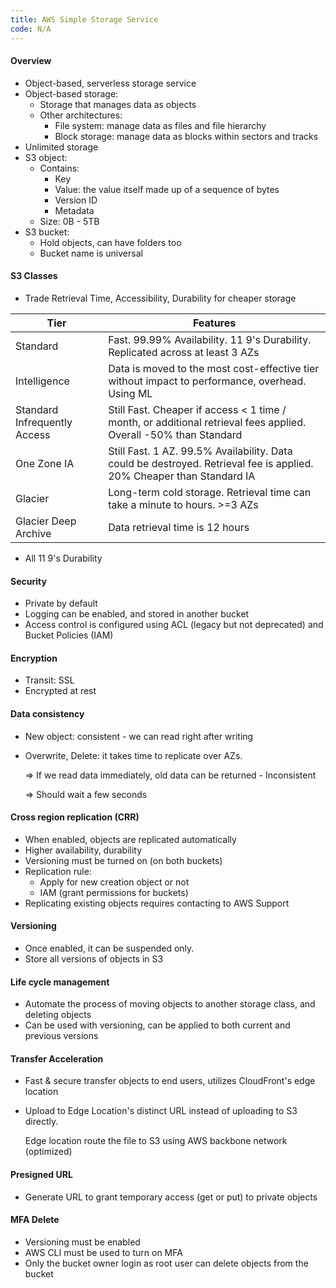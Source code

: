 ```yaml
---
title: AWS Simple Storage Service
code: N/A
---
```


#### Overview

- Object-based, serverless storage service
- Object-based storage: 
  - Storage that manages data as objects
  - Other architectures:
    - File system: manage data as files and file hierarchy
    - Block storage: manage data as blocks within sectors and tracks
- Unlimited storage
- S3 object:
  - Contains:
    - Key
    - Value: the value itself made up of a sequence of bytes
    - Version ID
    - Metadata
  - Size: 0B - 5TB
- S3 bucket:
  - Hold objects, can have folders too
  - Bucket name is universal

#### S3 Classes

* Trade Retrieval Time, Accessibility, Durability for cheaper storage

| Tier                         | Features                                                     |
| ---------------------------- | ------------------------------------------------------------ |
| Standard                     | Fast. 99.99% Availability. 11 9's Durability. Replicated across at least 3 AZs |
| Intelligence                 | Data is moved to the most cost-effective tier without impact to performance, overhead. Using ML |
| Standard Infrequently Access | Still Fast. Cheaper if access < 1 time / month, or additional retrieval fees applied. Overall -50% than Standard |
| One Zone IA                  | Still Fast. 1 AZ. 99.5% Availability. Data could be destroyed. Retrieval fee is applied. 20% Cheaper than Standard IA |
| Glacier                      | Long-term cold storage. Retrieval time can take a minute to hours. >=3 AZs |
| Glacier Deep Archive         | Data retrieval time is 12 hours                              |

* All 11 9's Durability

#### Security

* Private by default
* Logging can be enabled, and stored in another bucket
* Access control is configured using ACL (legacy but not deprecated) and Bucket Policies (IAM)

#### Encryption

* Transit: SSL
* Encrypted at rest

#### Data consistency

* New object: consistent - we can read right after writing

* Overwrite, Delete: it takes time to replicate over AZs. 

  => If we read data immediately, old data can be returned - Inconsistent

  => Should wait a few seconds

#### Cross region replication (CRR)

* When enabled, objects are replicated automatically
* Higher availability, durability
* Versioning must be turned on (on both buckets)
* Replication rule:
  * Apply for new creation object or not
  * IAM (grant permissions for buckets)
* Replicating existing objects requires contacting to AWS Support

 #### Versioning

* Once enabled, it can be suspended only.
* Store all versions of objects in S3 

#### Life cycle management

* Automate the process of moving objects to another storage class, and deleting objects
* Can be used with versioning, can be applied to both current and previous versions

#### Transfer Acceleration

* Fast & secure transfer objects to end users, utilizes CloudFront's edge location

* Upload to Edge Location's distinct URL instead of uploading to S3 directly.

  Edge location route the file to S3 using AWS backbone network (optimized)

#### Presigned URL

* Generate URL to grant temporary access (get or put) to private objects

#### MFA Delete

* Versioning must be enabled
* AWS CLI must be used to turn on MFA
* Only the bucket owner login as root user can delete objects from the bucket

 